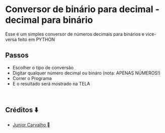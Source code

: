 # Conversor de binário para decimal - decimal para binário

Esse é um simples conversor de números decimais para binários e vice-versa feito em PYTHON
## 
## Passos
	
  - Escolher o tipo de conversão
  - Digitar qualquer número decimal ou bináro (nota: APENAS NÚMEROS!) 
  - Correr o Programa
  - E o resultado será mostrado na TELA
  <br>

## Créditos ⬇️
- <a href="https://github.com/Junior4Carvalho">Junior Carvalho </a> 🚀
 
